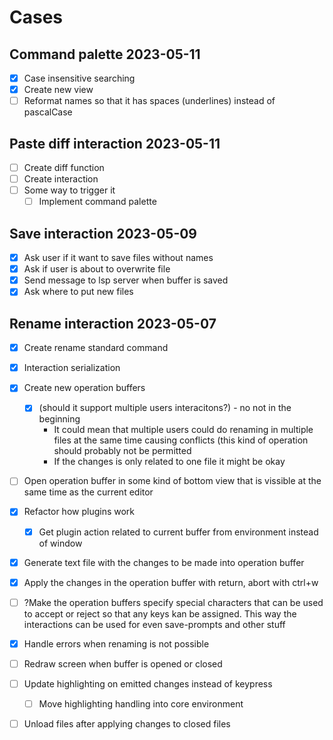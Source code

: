 

# Cases

## Command palette 2023-05-11
- [x] Case insensitive searching
- [x] Create new view
- [ ] Reformat names so that it has spaces (underlines) instead of pascalCase

## Paste diff interaction 2023-05-11
- [ ] Create diff function
- [ ] Create interaction
- [ ] Some way to trigger it
   - [ ] Implement command palette

## Save interaction 2023-05-09
- [x] Ask user if it want to save files without names
- [x] Ask if user is about to overwrite file
- [x] Send message to lsp server when buffer is saved
- [x] Ask where to put new files

## Rename interaction 2023-05-07

- [x] Create rename standard command
- [x] Interaction serialization
- [x] Create new operation buffers
   - [x] (should it support multiple users interacitons?) - no not in the beginning
      - It could mean that multiple users could do renaming in multiple files at
        the same time causing conflicts (this kind of operation should probably
        not be permitted
      - If the changes is only related to one file it might be okay
- [ ] Open operation buffer in some kind of bottom view that is vissible at the same time as
      the current editor
- [x] Refactor how plugins work
   - [x] Get plugin action related to current buffer from environment instead of window
- [x] Generate text file with the changes to be made into operation buffer
- [x] Apply the changes in the operation buffer with return, abort with ctrl+w
- [ ] ?Make the operation buffers specify special characters that can be used to 
      accept or reject so that any keys kan be assigned.
      This way the interactions can be used for even save-prompts and other stuff
- [x] Handle errors when renaming is not possible
- [ ] Redraw screen when buffer is opened or closed
- [ ] Update highlighting on emitted changes instead of keypress
    - [ ] Move highlighting handling into core environment
- [ ] Unload files after applying changes to closed files


